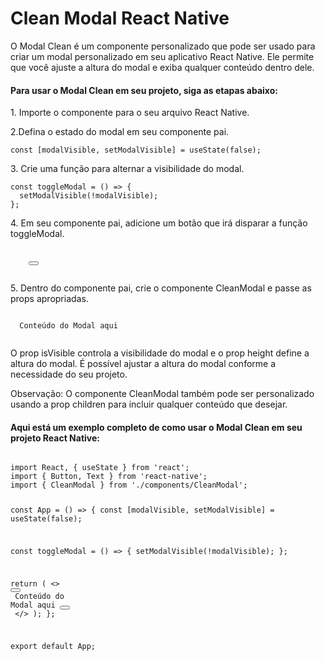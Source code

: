 <!DOCTYPE html>
<html lang="en">
<head>
  <meta charset="UTF-8">
  <meta http-equiv="X-UA-Compatible" content="IE=edge">
  <meta name="viewport" content="width=device-width, initial-scale=1.0">
  <title>Clean Modal</title>
</head>
<body>
  <h1>Clean Modal React Native</h1>
  <p>O Modal Clean é um componente personalizado que pode ser usado para criar um modal personalizado em seu    aplicativo React Native. Ele permite que você ajuste a altura do modal e exiba qualquer conteúdo dentro dele.</p>
<h4>Para usar o Modal Clean em seu projeto, siga as etapas abaixo:</h4>
  <p>1. Importe o componente para o seu arquivo React Native.</p>
  <p>2.Defina o estado do modal em seu componente pai.</p>
  <p><code>const [modalVisible, setModalVisible] = useState(false);
</code></p>
  <p>3. Crie uma função para alternar a visibilidade do modal.</p>
  <p><code>const toggleModal = () => {
  setModalVisible(!modalVisible);
};
</code></p>
  <p>4. Em seu componente pai, adicione um botão que irá disparar a função toggleModal.</p
  <p><code>
    <Button title="Abrir Modal" onPress={toggleModal}></Button>
   </code></p>
  <p>5. Dentro do componente pai, crie o componente CleanModal e passe as props apropriadas.</p>
   <p><code><CleanModal isVisible={modalVisible} height={300}>
  <Text>Conteúdo do Modal aqui</Text>
</CleanModal>
</code></p>
  <p>O prop isVisible controla a visibilidade do modal e o prop height define a altura do modal. É possível ajustar a altura do modal conforme a necessidade do seu projeto.

Observação: O componente CleanModal também pode ser personalizado usando a prop children para incluir qualquer conteúdo que desejar.</p>

<h4>Aqui está um exemplo completo de como usar o Modal Clean em seu projeto React Native:</h4>
  <code>
import React, { useState } from 'react';
import { Button, Text } from 'react-native';
import { CleanModal } from './components/CleanModal';

const App = () => {
  const [modalVisible, setModalVisible] = useState(false);

  const toggleModal = () => {
    setModalVisible(!modalVisible);
  };

  return (
    <>
      <Button title="Abrir Modal" onPress={toggleModal}></Button>
      <CleanModal isVisible={modalVisible} height={300}>
        <Text>Conteúdo do Modal aqui</Text>
        <Button title="Fechar" onPress={toggleModal}></Button>
      </CleanModal>
    </>
  );
};

export default App;


</code>
  
</body>
</html>
